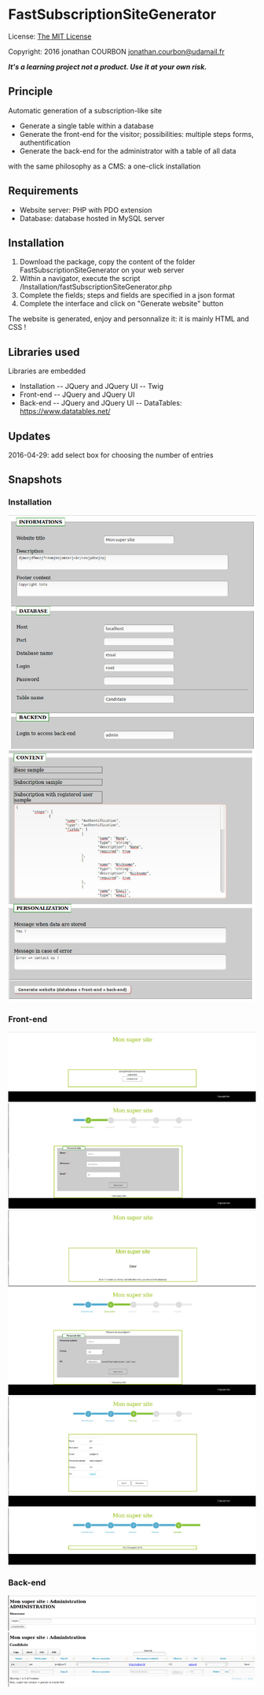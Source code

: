 FastSubscriptionSiteGenerator
==============


License: [The MIT License](http://www.opensource.org/licenses/mit-license.php)

Copyright: 2016 jonathan COURBON jonathan.courbon@udamail.fr

***It's a learning project not a product. Use it at your own risk.***


Principle
------
Automatic generation of a subscription-like site
- Generate a single table within a database
- Generate the front-end for the visitor; possibilities: multiple steps forms, authentification
- Generate the back-end for the administrator with a table of all data

with the same philosophy as a CMS: a one-click installation

Requirements
------
- Website server: PHP with PDO extension
- Database: database hosted in MySQL server

Installation
------------

1. Download the package, copy the content of the folder FastSubscriptionSiteGenerator on your web server
2. Within a navigator, execute the script <yoururl>/Installation/fastSubscriptionSiteGenerator.php
4. Complete the fields; steps and fields are specified in a json format 
3. Complete the interface and click on "Generate website" button

The website is generated, enjoy and personnalize it: it is mainly HTML and CSS !


Libraries used
------------
Libraries are embedded
- Installation
-- JQuery and JQuery UI
-- Twig
- Front-end
-- JQuery and JQuery UI
- Back-end
-- JQuery and JQuery UI
-- DataTables: https://www.datatables.net/



Updates
------------
2016-04-29: add select box for choosing the number of entries


Snapshots
------------
### Installation #
![Installation 1](Snapshots/configuration1.jpg "")
![Installation 2](Snapshots/configuration2.jpg "")

### Front-end #
![Front-end 1](Snapshots/frontend1.jpg "")
![Front-end 2](Snapshots/frontend2_authentification.jpg "")
![Front-end 3](Snapshots/frontend3_error.jpg "")
![Front-end 4](Snapshots/frontend4_form.jpg "")
![Front-end 5](Snapshots/frontend5_summary.jpg "")
![Front-end 6](Snapshots/frontend6_complete.jpg "")

### Back-end #
![Back-end 1](Snapshots/backend1.jpg "")
![Back-end 2](Snapshots/backend2.jpg "")



